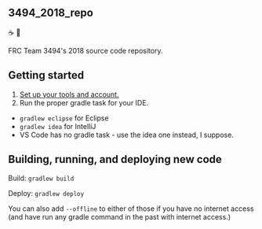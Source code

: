 3494\_2018\_repo
---

:coffee: :robot:

FRC Team 3494's 2018 source code repository.

## Getting started
1. [Set up your tools and account.](https://bhssfrc.github.io/new_prog_doc/)
2. Run the proper gradle task for your IDE.
 * `gradlew eclipse` for Eclipse
 * `gradlew idea` for IntelliJ
 * VS Code has no gradle task - use the idea one instead, I suppose.

## Building, running, and deploying new code

Build: `gradlew build`

Deploy: `gradlew deploy`

You can also add `--offline` to either of those if you have no internet access (and have run any gradle command in the past with internet access.)
